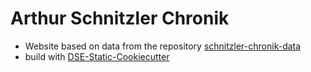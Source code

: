 # Arthur Schnitzler Chronik


* Website based on data from the repository [schnitzler-chronik-data](https://github.com/arthur-schnitzler/schnitzler-chronik-data/)
* build with [DSE-Static-Cookiecutter](https://github.com/acdh-oeaw/dse-static-cookiecutter)
